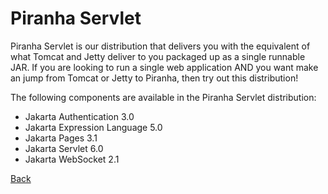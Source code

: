 # Piranha Servlet

Piranha Servlet is our distribution that delivers you with the equivalent of 
what Tomcat and Jetty deliver to you packaged up as a single runnable JAR. If
you are looking to run a single web application AND you want make an jump from
Tomcat or Jetty to Piranha, then try out this distribution!

The following components are available in the Piranha Servlet distribution:

* Jakarta Authentication 3.0
* Jakarta Expression Language 5.0
* Jakarta Pages 3.1
* Jakarta Servlet 6.0
* Jakarta WebSocket 2.1

[Back](../)

